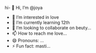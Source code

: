 hi- 👋 Hi, I’m @joya
- 👀 I’m interested in love
- 🌱 I’m currently learning 12th
- 💞️ I’m looking to collaborate on beuty...
- 📫 How to reach me love...
- 😄 Pronouns: ...
- ⚡ Fun fact: masti...

<!---
Rafeekahmad/Rafeekahmad is a ✨ special ✨ repository because its `README.md` (this file) appears on your GitHub profile.
You can click the Preview link to take a look at your changes.
--->
